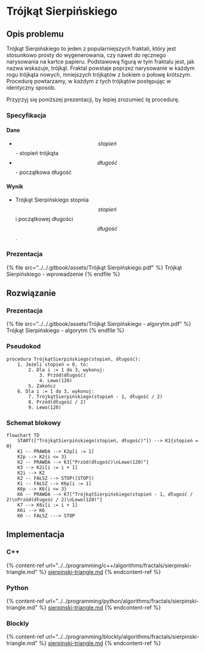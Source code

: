 # Trójkąt Sierpińskiego

## Opis problemu

Trójkąt Sierpińskiego to jeden z popularniejszych fraktali, który jest stosunkowo prosty do wygenerowania, czy nawet do ręcznego narysowania na kartce papieru. Podstawową figurą w tym fraktalu jest, jak nazwa wskazuje, trójkąt. Fraktal powstaje poprzez narysowanie w każdym rogu trójkąta nowych, mniejszych trójkątów z bokiem o połowę krótszym. Procedurę powtarzamy, w każdym z tych trójkątów postępując w identyczny sposób. 

Przyjrzyj się poniższej prezentacji, by lepiej zrozumieć tę procedurę.

### Specyfikacja

#### Dane

* $$stopień$$ - stopień trójkąta
* $$długość$$ - początkowa długość

#### Wynik

* Trójkąt Sierpińskiego stopnia $$stopień$$ i początkowej długości $$długość$$.

### Prezentacja

{% file src="../../.gitbook/assets/Trójkąt Sierpińskiego.pdf" %}
Trójkąt Sierpińskiego - wprowadzenie
{% endfile %}

## Rozwiązanie

### Prezentacja

{% file src="../../.gitbook/assets/Trójkąt Sierpińskiego - algorytm.pdf" %}
Trójkąt Sierpińskiego - algorytm
{% endfile %}

### Pseudokod

```
procedura TrójkątSierpińskiego(stopień, długość):
    1. Jeżeli stopień = 0, to:
        2. Dla i := 1 do 3, wykonuj:
            3. Przód(długość)
            4. Lewo(120)
        5. Zakończ
    6. Dla i := 1 do 3, wykonuj:
        7. TrójkątSierpińskiego(stopień - 1, długość / 2)
        8. Przód(długość / 2)
        9. Lewo(120)
```

### Schemat blokowy

```mermaid
flowchart TD
    START(["TrójkątSierpińskiego(stopień, długość)"]) --> K1{stopień = 0}
    K1 -- PRAWDA --> K2p[i := 1]
    K2p --> K2{i <= 3}
    K2 -- PRAWDA --> K3["Przód(długość)\nLewo(120)"]
    K3 --> K2i[i := i + 1]
    K2i --> K2
    K2 -- FAŁSZ --> STOP([STOP])
    K1 -- FAŁSZ --> K6p[i := 1]
    K6p --> K6{i <= 3}
    K6 -- PRAWDA --> K7["TrójkątSierpińskiego(stopień - 1, długość / 2)\nPrzód(długość / 2)\nLewo(120)"]
    K7 --> K6i[i := i + 1]
    K6i --> K6
    K6 -- FAŁSZ ---> STOP
```

## Implementacja

### C++

{% content-ref url="../../programming/c++/algorithms/fractals/sierpinski-triangle.md" %}
[sierpinski-triangle.md](../../programming/c++/algorithms/fractals/sierpinski-triangle.md)
{% endcontent-ref %}

### Python

{% content-ref url="../../programming/python/algorithms/fractals/sierpinski-triangle.md" %}
[sierpinski-triangle.md](../../programming/python/algorithms/fractals/sierpinski-triangle.md)
{% endcontent-ref %}

### Blockly

{% content-ref url="../../programming/blockly/algorithms/fractals/sierpinski-triangle.md" %}
[sierpinski-triangle.md](../../programming/blockly/algorithms/fractals/sierpinski-triangle.md)
{% endcontent-ref %}
